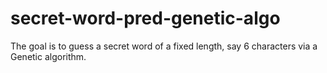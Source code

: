 # secret-word-pred-genetic-algo
The goal is to guess a secret word of a fixed length, say 6 characters via a Genetic algorithm.
